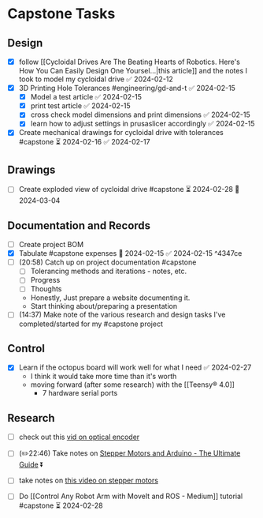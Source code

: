 # Capstone Tasks

## Design
- [x] follow [[Cycloidal Drives Are The Beating Hearts of Robotics. Here's How You Can Easily Design One Yoursel...|this article]] and the notes I took to model my cycloidal drive ✅ 2024-02-12
- [x] 3D Printing Hole Tolerances #engineering/gd-and-t ✅ 2024-02-15
	- [x] Model a test article ✅ 2024-02-15
	- [x] print test article ✅ 2024-02-15
	- [x] cross check model dimensions and print dimensions ✅ 2024-02-15
	- [x] learn how to adjust settings in prusaslicer accordingly ✅ 2024-02-15
- [x] Create mechanical drawings for cycloidal drive with tolerances #capstone ⏳ 2024-02-16 ✅ 2024-02-17

## Drawings
- [ ] Create exploded view of cycloidal drive #capstone ⏳ 2024-02-28 📅 2024-03-04

## Documentation and Records
- [ ] Create project BOM
- [x] Tabulate #capstone expenses 📅 2024-02-15 ✅ 2024-02-15 ^4347ce
- [ ] (20:58) Catch up on project documentation #capstone 
	- [ ] Tolerancing methods and iterations - notes, etc.
	- [ ] Progress
	- [ ] Thoughts
	- Honestly, Just prepare a website documenting it.
	- Start thinking about/preparing a presentation
- [ ] (14:37) Make note of the various research and design tasks I've completed/started for my #capstone project

## Control
- [x] Learn if the octopus board will work well for what I need ✅ 2024-02-27
	- I think it would take more time than it's worth
	- moving forward (after some research) with the [[Teensy® 4.0]]
		- 7 hardware serial ports

## Research
- [ ] check out this [vid on optical encoder](https://youtu.be/NonCPKgxLJg) 
- [ ] (✏️22:46) Take notes on [Stepper Motors and Arduino - The Ultimate Guide](https://youtu.be/7spK_BkMJys)  ⏬
- [ ] take notes on [this video on stepper motors](https://youtu.be/bkqoKWP4Oy4) 
- [ ] Do [[Control Any Robot Arm with MoveIt and ROS - Medium]] tutorial #capstone ⏳ 2024-02-28




